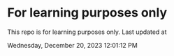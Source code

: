 # For learning purposes only
This repo is for learning purposes only.
Last updated at

Wednesday, December 20, 2023 12:01:12 PM

